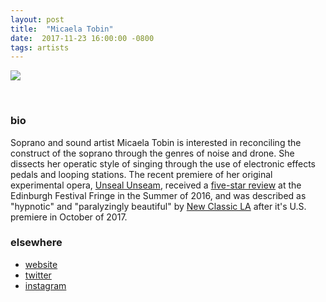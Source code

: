 ```yaml
---
layout: post
title:  "Micaela Tobin"
date:  2017-11-23 16:00:00 -0800
tags: artists
---
```


![](http://awavepress.com/assets/micaela_tobin4web.jpg)

<br/>

### bio
Soprano and sound artist Micaela Tobin is interested in reconciling the construct of the soprano through the genres of noise and drone. She dissects her operatic style of singing through the use of electronic effects pedals and looping stations. The recent premiere of her original experimental opera, [Unseal Unseam](https://unsealunseam.com/home.html), received a [five-star review](https://trendfem.blogspot.com/2016/08/edfringe2016-unseal-unseam-white-boy.html) at the Edinburgh Festival Fringe in the Summer of 2016, and was described as "hypnotic" and "paralyzingly beautiful" by [New Classic LA](https://newclassic.la/2017/10/10/shannon-knox-micaela-tobin-sharon-chohi-kims-unseal-unseam-not-easily-forgotten/) after it's U.S. premiere in October of 2017.
<br/>

### elsewhere

* [website](https://www.micaelatobin.com)
* [twitter](https://twitter.com/murkymicky)
* [instagram](https://www.instagram.com/murky_micky/)
